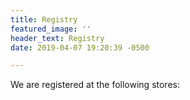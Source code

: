 ```yaml
---
title: Registry
featured_image: ''
header_text: Registry
date: 2019-04-07 19:20:39 -0500

---
```

We are registered at the following stores:
